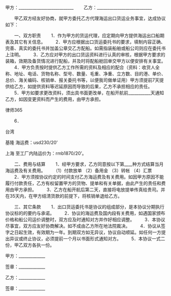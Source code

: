 
 


甲方：___________________________
　　乙方：___________________________


　　甲乙双方经友好协商，就甲方委托乙方代理海运出口货运业务事宜，达成协议如下：


　　一、双方职责
　　1．作为甲方的货运代理，应定期向甲方提供海运出口船期表及其它有关信息。
　　2．甲方应根据出口货运委托书的要求，填制内容正确、完善、真实的委托书并加盖公章交乙方配船。如需指装船舶或船公司则应在委托书上注明。
　　3．乙方应对甲方的出口货运资料进行认真的审核，根据甲方要求的装箱，效期及备货情况进行配船，并及时将配船舱回单交甲方以便安排有关事宜。
　　4．甲方负责按时提供乙方工作所需的资料及相应的配合（资料：收货人全称、地址、电话、货物名称、型号、数量、毛重、净重、立方数、目的港、单价、总价、海关编码、核销单、报关委托书等，以便我司做单证用）甲方须提前7天提供给乙方，如提供资料等迟延原因而导致的后果，乙方不承担相应的责任。
　　5．甲方如要求更改资料，须出具书面更改单，在船开航前___________天通知乙方，如因变更资料而产生的费用，由甲方承担。




 
律师365






　　6．

台湾


基隆
海运费：usd230/20’ 

上海
至工厂内陆运价为：rmb1870/20’。




　　二、费用与结算
　　1．经甲方要求，乙方同意按以下第____种方式结算当月海运费及有关费用。
　　（1）付款放单 （2）备用金 （3）转帐 （4）汇票
　　2．甲方须按协议约定的时间支付乙方海运费及有关费用。如因甲方原因不能履行付款责任，乙方有权留置甲方的货物、提单和有关单据，由此产生的责任和费用由甲方承担。
　　3．乙方在船开航后第二天，直接将电放提单传真给贵司。并在35天内，在甲方结清货款的前提下，将核销单退给乙方。


　　三、其它条款
　　1．出口货运委托书是协议的组成部分，是本协议分期执行协议标的的要约与承诺。
　　2．协议的海运费及国内段有关费用，如遇国家颁布价格和船公司运价调整时，双方应及时通知对方并作好相应调整。
　　3．本协议尽事宜，双方应友好协商解决。如不成由乙方所在地法院裁决。
　　4．协议从签字之日起生效，有效期为一年。到期双方如无异议，协议自动顺延。如任何一方提出异议或终止协议，必须提前一个月以书面形式通知对方。
　　5．本协议一式二份，甲乙双方各执一份。


 



 甲方：_____________
 
签章：_____________
 
乙方：_____________
 
签章：_____________
 

 
 

 
 
 
  
 
  
 
   


   
 

   


   


   
 
 
  
 
 
 

